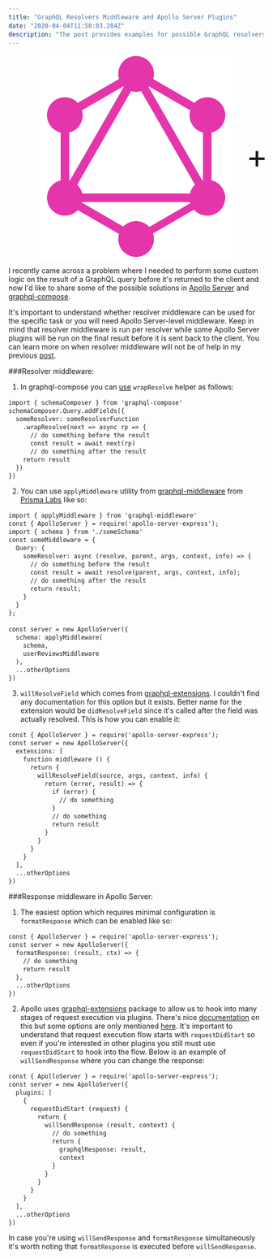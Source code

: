 ```yaml
---
title: "GraphQL Resolvers Middleware and Apollo Server Plugins"
date: "2020-04-04T11:58:03.284Z"
description: "The post provides examples for possible GraphQL resolvers middleware and explains host to use Apollo Server plugins or extensions."
---
```


<div style="display:flex;align-items:center;padding-left:10%;padding-right:10%;">
    <img src="GraphQL_Logo.svg"
        alt="GraphQL Logo"
        />
        <span style="font-size: 64px;padding-left:16px;padding-right:16px;">+</span>
    <div style="width:50%;">
    <img src="apollo.png"
        alt="Apollo Logo"
        />
    </div>
</div>

I recently came across a problem where I needed to perform some custom logic on the result of a GraphQL query before it's returned to the client and now I'd like to share some of the possible solutions in [Apollo Server](https://www.apollographql.com/docs/apollo-server/) and [graphql-compose](https://graphql-compose.github.io/).

It's important to understand whether resolver middleware can be used for the specific task or you will need Apollo Server-level middleware. Keep in mind that resolver middleware is run per resolver while some Apollo Server plugins will be run on the final result before it is sent back to the client. You can learn more on when resolver middleware will not be of help in my previous [post](https://spektor.dev/graphql-resolver-middleware-apollo-server-plugins/).

###Resolver middleware:

1. In graphql-compose you can [use](https://github.com/graphql-compose/graphql-compose-mongoose/blob/980044bcf481f9168ef5938ca0b5fb01abaca978/README.md) `wrapResolve` helper as follows:

```
import { schemaComposer } from 'graphql-compose'
schemaComposer.Query.addFields({
  someResolver: someResolverFunction
    .wrapResolve(next => async rp => {
      // do something before the result
      const result = await next(rp)
      // do something after the result
    return result
  })
})
```

2. You can use `applyMiddleware` utility from [graphql-middleware](https://www.npmjs.com/package/graphql-middleware) from [Prisma Labs](https://www.prisma.io/) like so:

```
import { applyMiddleware } from 'graphql-middleware'
const { ApolloServer } = require('apollo-server-express');
import { schema } from './someSchema'
const someMiddleware = {
  Query: {
    someResolver: async (resolve, parent, args, context, info) => {
      // do something before the result
      const result = await resolve(parent, args, context, info);
      // do something after the result
      return result;
    }
  }
};

const server = new ApolloServer({
  schema: applyMiddleware(
    schema,
    userReviewsMiddleware
  ),
  ...otherOptions
})
```

3. `willResolveField` which comes from [graphql-extensions](https://github.com/apollographql/apollo-server/tree/master/packages/graphql-extensions). I couldn't find any documentation for this option but it exists. Better name for the extension would be `didResolveField` since it's called after the field was actually resolved. This is how you can enable it:

```
const { ApolloServer } = require('apollo-server-express');
const server = new ApolloServer({
  extensions: [
    function middleware () {
      return {
        willResolveField(source, args, context, info) {
          return (error, result) => {
            if (error) {
              // do something
            }
            // do something
            return result
          }
        }
      }
    }
  ],
  ...otherOptions
})
```

###Response middleware in Apollo Server:

1. The easiest option which requires minimal configuration is `formatResponse` which can be enabled like so:

```
const { ApolloServer } = require('apollo-server-express');
const server = new ApolloServer({
  formatResponse: (result, ctx) => {
    // do something
    return result
  },
  ...otherOptions
})
```

2. Apollo uses [graphql-extensions](https://github.com/apollographql/apollo-server/tree/master/packages/graphql-extensions) package to allow us to hook into many stages of request execution via plugins. There's nice [documentation](https://www.apollographql.com/docs/apollo-server/integrations/plugins/) on this but some options are only mentioned [here](https://github.com/apollographql/apollo-server/blob/ef6e118e11edd51f702b9f74b0bd81142dc44549/packages/graphql-extensions/src/index.ts#L32). It's important to understand that request execution flow starts with `requestDidStart` so even if you're interested in other plugins you still must use `requestDidStart` to hook into the flow. Below is an example of `willSendResponse` where you can change the response:

```
const { ApolloServer } = require('apollo-server-express');
const server = new ApolloServer({
  plugins: [
    {
      requestDidStart (request) {
        return {
          willSendResponse (result, context) {
            // do something
            return {
              graphqlResponse: result,
              context
            }
          }
        }
      }
    }
  ],
  ...otherOptions
})
```

In case you're using `willSendResponse` and `formatResponse` simultaneously it's worth noting that `formatResponse` is executed before `willSendResponse`.
